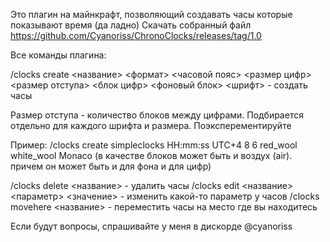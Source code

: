 Это плагин на майнкрафт, позволяющий создавать часы которые показывают время (да ладно)
Скачать собранный файл https://github.com/Cyanoriss/ChronoClocks/releases/tag/1.0

Все команды плагина:

/clocks create <название> <формат> <часовой пояс> <размер цифр> <размер отступа> <блок цифр> <фоновый блок> <шрифт> - создать часы

Размер отступа - количество блоков между цифрами. Подбирается отдельно для каждого шрифта и размера. Поэксперементируйте

Пример: /clocks create simpleclocks HH:mm:ss UTC+4 8 6 red_wool white_wool Monaco (в качестве блоков может быть и воздух (air). причем он может быть и для фона и для цифр)

/clocks delete <название> - удалить часы
/clocks edit <название> <параметр> <значение> - изменить какой-то параметр у часов
/clocks movehere <название> - переместить часы на место где вы находитесь

Если будут вопросы, спрашивайте у меня в дискорде @cyanoriss
